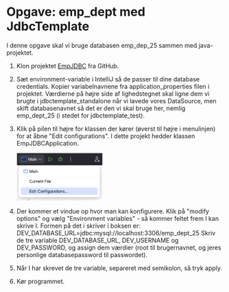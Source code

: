 # Opgave: emp_dept med JdbcTemplate

I denne opgave skal vi bruge databasen emp_dep_25 sammen med java-projektet.

1. Klon projektet  [EmpJDBC](https://github.com/SigneBorch/EmpJDBC.git) fra GitHub.
2. Sæt environment-variable i IntelliJ så de passer til dine database credentials. Kopier variabelnavnene fra application_properties filen i projektet. Værdierne på højre side af lighedstegnet skal ligne dem vi brugte i jdbctemplate_standalone når vi lavede vores DataSource, men skift databasenavnet så det er den vi skal bruge her, nemlig emp_dept_25 (i stedet for jdbctemplate_test).
4. Klik på pilen til højre for klassen der kører (øverst til højre i menulinjen) for at åbne "Edit configurations". I dette projekt hedder klassen EmpJDBCApplication.
   
   <img src="Billede1.png" alt="Alt Text" width="200">
   
6. Der kommer et vindue op hvor man kan konfigurere. Klik på "modify options" og vælg "Environment variables" - så kommer feltet frem I kan skrive I.
   Formen på det i skriver i boksen er: DEV_DATABASE_URL=jdbc:mysql://localhost:3306/emp_dept_25
   Skriv de tre variable DEV_DATABASE_URL, DEV_USERNAME og DEV_PASSWORD, og assign dem værdier (root til brugernavnet, og jeres personlige databasepassword til passwordet).
7. Når I har skrevet de tre variable, separeret med semikolon, så tryk apply.
  
8. Kør programmet.
